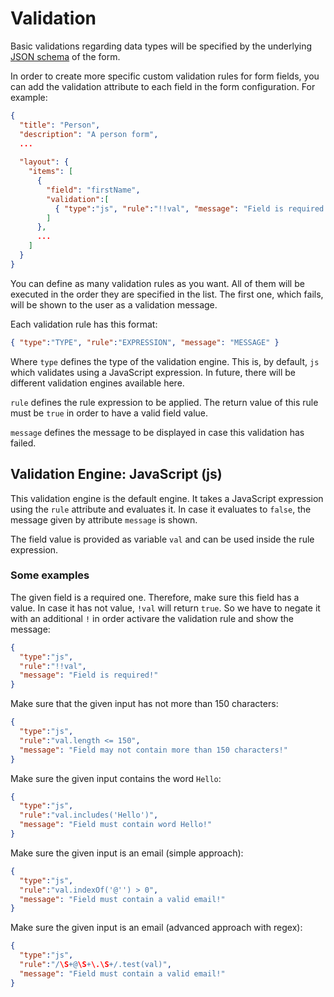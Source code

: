 # Validation

Basic validations regarding data types will be specified by the underlying [JSON schema](../guides/schema-and-objects) of the form.

In order to create more specific custom validation rules for form fields, you can add the validation attribute to each field in the form configuration. For example:

```json
{
  "title": "Person",
  "description": "A person form",  
  ...
  
  "layout": {
    "items": [
      {
        "field": "firstName", 
        "validation":[
          { "type":"js", "rule":"!!val", "message": "Field is required!" }
        ]
      },
      ...
    ]
  }
}
```

You can define as many validation rules as you want. All of them will be executed in the order they are specified in the list. The first one, which fails, will be shown to the user as a validation message.

Each validation rule has this format:

```json
{ "type":"TYPE", "rule":"EXPRESSION", "message": "MESSAGE" }
```

Where `type` defines the type of the validation engine. This is, by default, `js` which validates using a JavaScript expression. In future, there will be different validation engines available here.

`rule` defines the rule expression to be applied. The return value of this rule must be `true` in order to have a valid field value.

`message` defines the message to be displayed in case this validation has failed.

## Validation Engine: JavaScript (js)

This validation engine is the default engine. It takes a JavaScript expression using the `rule` attribute and evaluates it. In case it evaluates to `false`, the message given by attribute `message` is shown.

The field value is provided as variable `val` and can be used inside the rule expression.

### Some examples

The given field is a required one. Therefore, make sure this field has a value. In case it has not value, `!val` will return `true`. So we have to negate it with an additional `!` in order activare the validation rule and show the message: 

```json
{ 
  "type":"js", 
  "rule":"!!val", 
  "message": "Field is required!" 
}
```

Make sure that the given input has not more than 150 characters:

```json
{ 
  "type":"js", 
  "rule":"val.length <= 150", 
  "message": "Field may not contain more than 150 characters!" 
}
```

Make sure the given input contains the word `Hello`:

```json
{ 
  "type":"js", 
  "rule":"val.includes('Hello')", 
  "message": "Field must contain word Hello!" 
}
```

Make sure the given input is an email (simple approach):

```json
{ 
  "type":"js", 
  "rule":"val.indexOf('@'') > 0", 
  "message": "Field must contain a valid email!" 
}
```

Make sure the given input is an email (advanced approach with regex):

```json
{ 
  "type":"js", 
  "rule":"/\S+@\S+\.\S+/.test(val)", 
  "message": "Field must contain a valid email!" 
}
```

